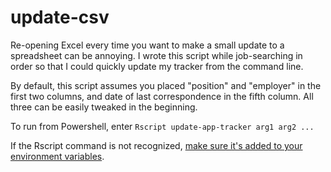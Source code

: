 # update-csv

Re-opening Excel every time you want to make a small update to a spreadsheet can be annoying. I wrote this script while job-searching in order so that I could quickly update my tracker from the command line.

By default, this script assumes you placed "position" and "employer" in the first two columns, and date of last correspondence in the fifth column. All three can be easily tweaked in the beginning.

To run from Powershell, enter `Rscript update-app-tracker arg1 arg2 ...`

If the Rscript command is not recognized, [make sure it's added to your environment variables]([url](https://stackoverflow.com/a/42567862)https://stackoverflow.com/a/42567862).
